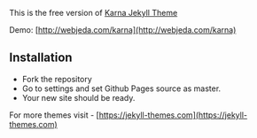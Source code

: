This is the free version of [Karna Jekyll Theme](http://webjeda.com/karna-full/)

Demo: [http://webjeda.com/karna](http://webjeda.com/karna)

## Installation
* Fork the repository
* Go to settings and set Github Pages source as master.
* Your new site should be ready.

For more themes visit - [https://jekyll-themes.com](https://jekyll-themes.com)